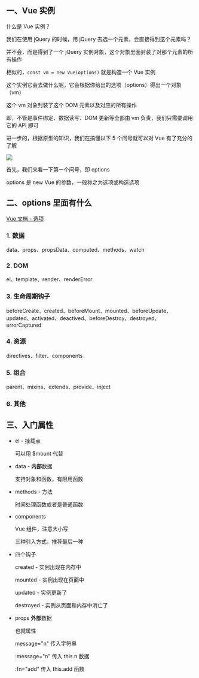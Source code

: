 ## 一、Vue 实例

什么是 Vue 实例？

我们在使用 jQuery 的时候，用 jQuery 去选一个元素，会直接得到这个元素吗？

并不会，而是得到了一个 jQuery 实例对象，这个对象里面封装了对那个元素的所有操作

相似的，`const vm = new Vue(options)` 就是构造一个 Vue 实例

这个实例它会去做什么呢，它会根据你给出的选项（options）得出一个对象（vm）

这个 vm 对象封装了这个 DOM 元素以及对应的所有操作

即，不管是事件绑定、数据读写、DOM 更新等全部由 vm 负责，我们只需要调用它的 API 即可

进一步的，根据原型的知识，我们在搞懂以下 5 个问号就可以对 Vue 有了充分的了解

![](https://i.loli.net/2021/03/09/ZQFmqRJldX1V59o.jpg)

首先，我们来看一下第一个问号，即 options

options 是 new Vue 的参数，一般称之为选项或构造选项

## 二、options 里面有什么

[Vue 文档 - 选项](https://cn.vuejs.org/v2/api/#vm-options)

### 1. 数据

data、props、propsData、computed、methods、watch

### 2. DOM

el、template、render、renderError

### 3. 生命周期钩子

beforeCreate、created、beforeMount、mounted、beforeUpdate、updated、activated、deactived、beforeDestroy、destroyed、errorCaptured

### 4. 资源

directives、filter、components

### 5. 组合

parent、mixins、extends、provide、inject

### 6. 其他

## 三、入门属性

- el - 挂载点

  可以用 $mount 代替

- data - **内部**数据

  支持对象和函数，有限用函数

- methods - 方法

  时间处理函数或者是普通函数

- components

  Vue 组件，注意大小写

  三种引入方式，推荐最后一种

- 四个钩子

  created - 实例出现在内存中

  mounted - 实例出现在页面中

  updated - 实例更新了

  destroyed - 实例从页面和内存中消亡了

- props **外部**数据

  也就属性

  message="n" 传入字符串

  :message="n" 传入 this.n 数据

  :fn="add" 传入 this.add 函数